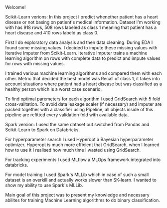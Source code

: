 Welcome!


Scikit-Learn verions:
  In this project I predict whenether patient has a heart disease or not basing on patient's medical information. 
  Dataset I'm working with has 918 rows, 508 rows labeled as class 1 meaning that patient has a heart disease and 410 rows labeld as class 0.

  First I do exploratory data analysis and then data cleaning. During EDA I found some missing values. I decided to impute these missing values with Iterative Imputer    from Scikit-Learn. Iterative Imputer trains a machine learning algorithm on rows with complete data to predict and impute values for rows with missing values.

  I trained various machine learning algorithms and compared them with each other. Metric that decided the best model was Recall of class 1, it takes into account situations where patient had a heart disease but was classified as a healthy person which is a worst case scenario.

  To find optimal paremeters for each algorithm I used GridSearch with 5 fold cross-valitation. To avoid data leakage scaler (if necessary) and imputer are packed together with a classifier using Pipeline, all objects inside of this pipeline are refitted every validation fold with available data. 
  
Spark version:
  I used the same dataset but switched from Pandas and Scikit-Learn to Spark on Databricks. 
  
  For hyperparameter search I used Hyperopt a Bayesian hyperparameter optimizer. Hyperopt is much more efficient that GridSearch, when I learned how to use it I realised how much time I wasted using GridSearch. 
  
  For tracking experiments I used MLflow a MLOps framework integrated into databricks.
  
  For model training I used Spark's MLLib which in case of such a small dataset is an overkill and actually works slower than SK-learn. I wanted to show my ability to use Spark's MLLib.

Main goal of this project was to present my knowledge and necessary abilites for training Machine Learning algorithms to do binary classification.
